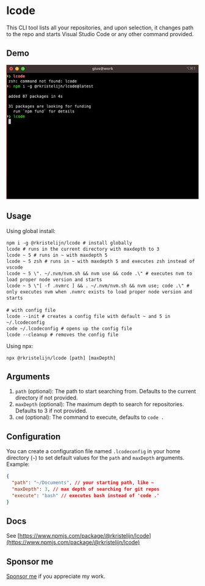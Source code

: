 # lcode

This CLI tool lists all your repositories, and upon selection, it changes path to the repo and starts Visual Studio Code or any other command provided.

## Demo

![demo](./docs/demo.gif)

## Usage

Using global install:

```shell
npm i -g @rkristelijn/lcode # install globally
lcode # runs in the current directory with maxdepth to 3
lcode ~ 5 # runs in ~ with maxdepth 5
lcode ~ 5 zsh # runs in ~ with maxdepth 5 and executes zsh instead of vscode
lcode ~ 5 \". ~/.nvm/nvm.sh && nvm use && code .\" # executes nvm to load proper node version and starts
lcode ~ 5 \"[ -f .nvmrc ] && . ~/.nvm/nvm.sh && nvm use; code .\" # only executes nvm when .nvmrc exists to load proper node version and starts

# with config file
lcode --init # creates a config file with default ~ and 5 in ~/.lcodeconfig
code ~/.lcodeconfig # opens up the config file
lcode --cleanup # removes the config file
```

Using npx:

```shell
npx @rkristelijn/lcode [path] [maxDepth]
```

## Arguments

1. `path` (optional): The path to start searching from. Defaults to the current directory if not provided.
2. `maxDepth` (optional): The maximum depth to search for repositories. Defaults to 3 if not provided.
3. `cmd` (optional): The command to execute, defaults to `code .`

## Configuration

You can create a configuration file named `.lcodeconfig` in your home directory (`~`) to set default values for the `path` and `maxDepth` arguments. Example:

```json
{
  "path": "~/Documents", // your starting path, like ~
  "maxDepth": 3, // max depth of searching for git repos
  "execute": "bash" // executes bash instead of 'code .'
}
```

## Docs

See [https://www.npmjs.com/package/@rkristelijn/lcode](https://www.npmjs.com/package/@rkristelijn/lcode)

## Sponsor me

[Sponsor me](https://github.com/sponsors/rkristelijn/) if you appreciate my work.
